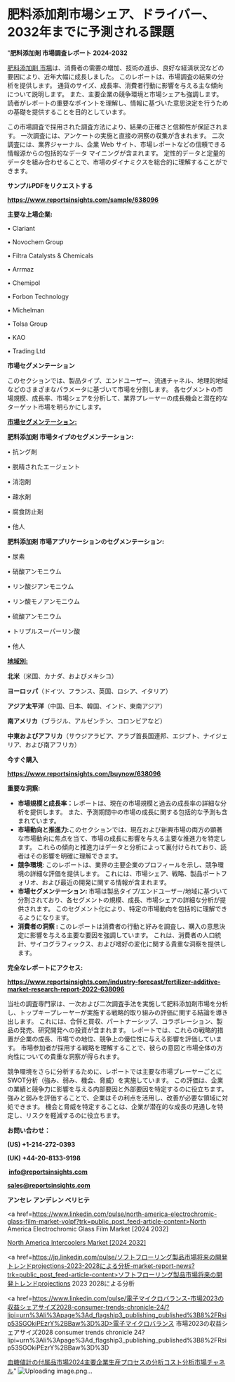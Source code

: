 # 肥料添加剤市場シェア、ドライバー、2032年までに予測される課題

"<strong>肥料添加剤 市場調査レポート 2024-2032</strong>

<a href=https://www.reportsinsights.com/sample/638096>肥料添加剤 市場</a>は、消費者の需要の増加、技術の進歩、良好な経済状況などの要因により、近年大幅に成長しました。 このレポートは、市場調査の結果の分析を提供します。 通貨のサイズ、成長率、消費者行動に影響を与える主な傾向について説明します。 また、主要企業の競争環境と市場シェアも強調します。 読者がレポートの重要なポイントを理解し、情報に基づいた意思決定を行うための基礎を提供することを目的としています。

この市場調査で採用された調査方法により、結果の正確さと信頼性が保証されます。 一次調査には、アンケートの実施と直接の洞察の収集が含まれます。 二次調査には、業界ジャーナル、企業 Web サイト、市場レポートなどの信頼できる情報源からの包括的なデータ マイニングが含まれます。 定性的データと定量的データを組み合わせることで、市場のダイナミクスを総合的に理解することができます。

<strong><b>サンプルPDFをリクエストする</b></strong>

<a href=https://www.reportsinsights.com/sample/638096><strong><u>https://www.reportsinsights.com/sample/638096</u></strong></a>

<strong>主要な上場企業:</strong>

• Clariant

• Novochem Group

• Filtra Catalysts & Chemicals

• Arrmaz

• Chemipol

• Forbon Technology

• Michelman

• Tolsa Group

• KAO

•  Trading Ltd

<strong>市場セグメンテーション</strong>

このセクションでは、製品タイプ、エンドユーザー、流通チャネル、地理的地域などのさまざまなパラメータに基づいて市場を分割します。 各セグメントの市場規模、成長率、市場シェアを分析して、業界プレーヤーの成長機会と潜在的なターゲット市場を明らかにします。

<strong><u>市場セグメンテーション</u></strong><strong><u>:</u></strong>

<strong>肥料添加剤 市場タイプのセグメンテーション:</strong>

• 抗ング剤

• 脱精されたエージェント

• 消泡剤

• 疎水剤

• 腐食防止剤

• 他人

<strong>肥料添加剤 市場アプリケーションのセグメンテーション:</strong>

• 尿素

• 硝酸アンモニウム

• リン酸ジアンモニウム

• リン酸モノアンモニウム

• 硫酸アンモニウム

• トリプルスーパーリン酸

• 他人

<strong><u>地域別</u></strong><strong><u>:</u></strong>

<strong>北米</strong>（米国、カナダ、およびメキシコ）

<strong>ヨーロッパ</strong>（ドイツ、フランス、英国、ロシア、イタリア）

<strong>アジア太平洋</strong>（中国、日本、韓国、インド、東南アジア）

<strong>南アメリカ</strong>（ブラジル、アルゼンチン、コロンビアなど）

<strong>中東およびアフリカ</strong>（サウジアラビア、アラブ首長国連邦、エジプト、ナイジェリア、および南アフリカ）

<strong>今すぐ購入</strong>

<a href=https://www.reportsinsights.com/buynow/638096><strong><u>https://www.reportsinsights.com/buynow/638096</u></strong></a>

<strong>重要な洞察:</strong>
<ul>
  <li><strong>市場規模と成長率：</strong>レポートは、現在の市場規模と過去の成長率の詳細な分析を提供します。 また、予測期間中の市場の成長に関する包括的な予測も含まれています。</li>
  <li><strong>市場動向と推進力:</strong>このセクションでは、現在および新興市場の両方の顕著な市場動向に焦点を当て、市場の成長に影響を与える主要な推進力を特定します。 これらの傾向と推進力はデータと分析によって裏付けられており、読者はその影響を明確に理解できます。</li>
  <li><strong>競争環境</strong>: このレポートは、業界の主要企業のプロフィールを示し、競争環境の詳細な評価を提供します。 これには、市場シェア、戦略、製品ポートフォリオ、および最近の開発に関する情報が含まれます。</li>
  <li><strong>市場セグメンテーション: </strong>市場は製品タイプ/エンドユーザー/地域に基づいて分割されており、各セグメントの規模、成長、市場シェアの詳細な分析が提供されます。 このセグメント化により、特定の市場動向を包括的に理解できるようになります。</li>
  <li><strong>消費者の洞察 : </strong>このレポートは消費者の行動と好みを調査し、購入の意思決定に影響を与える主要な要因を強調しています。 これは、消費者の人口統計、サイコグラフィックス、および嗜好の変化に関する貴重な洞察を提供します。</li>
</ul>
<strong>完全なレポートにアクセス:</strong>

<a href=https://www.reportsinsights.com/industry-forecast/fertilizer-additive-market-research-report-2022-638096><strong><u><b>https://www.reportsinsights.com/industry-forecast/fertilizer-additive-market-research-report-2022-638096</b></u></strong></a>

当社の調査専門家は、一次および二次調査手法を実施して肥料添加剤市場を分析し、トップキープレーヤーが実施する戦略的取り組みの評価に関する結論を導き出します。 これには、合併と買収、パートナーシップ、コラボレーション、製品の発売、研究開発への投資が含まれます。 レポートでは、これらの戦略的措置が企業の成長、市場での地位、競争上の優位性に与える影響を評価しています。 市場参加者が採用する戦略を理解することで、彼らの意図と市場全体の方向性についての貴重な洞察が得られます。

競争環境をさらに分析するために、レポートでは主要な市場プレーヤーごとにSWOT分析（強み、弱み、機会、脅威）を実施しています。 この評価は、企業の業績と競争力に影響を与える内部要因と外部要因を特定するのに役立ちます。 強みと弱みを評価することで、企業はその利点を活用し、改善が必要な領域に対処できます。 機会と脅威を特定することは、企業が潜在的な成長の見通しを特定し、リスクを軽減するのに役立ちます。

<strong>お問い合わせ：</strong>

<strong>(US) +1-214-272-0393</strong>

<strong>(UK) +44-20-8133-9198</strong>

<strong> </strong><a href=info@reportsinsights.com><strong><u>info@reportsinsights.com</u></strong></a>

<a href=sales@reportsinsights.com><strong><u>sales@reportsinsights.com</u></strong></a>

<strong>アンセレ アンデレン ベリヒテ</strong>

<a href=https://www.linkedin.com/pulse/north-america-electrochromic-glass-film-market-volpf?trk=public_post_feed-article-content>North America Electrochromic Glass Film Market [2024 2032]</a>

<a href=https://www.linkedin.com/pulse/north-america-intercoolers-market-guide-growth-omwff/>North America Intercoolers Market [2024 2032]</a>

<a href=https://jp.linkedin.com/pulse/ソフトフローリング製品市場将来の開発トレンドprojections-2023-2028による分析-market-report-news?trk=public_post_feed-article-content>ソフトフローリング製品市場将来の開発トレンドprojections 2023 2028による分析</a>

<a href=https://www.linkedin.com/pulse/電子マイクロバランス-市場2023の収益シェアサイズ2028-consumer-trends-chronicle-24/?lipi=urn%3Ali%3Apage%3Ad_flagship3_publishing_published%3B8%2FRsip53SGOkiPEzrY%2BBaw%3D%3D>電子マイクロバランス 市場2023の収益シェアサイズ2028 consumer trends chronicle 24?lipi=urn%3Ali%3Apage%3Ad_flagship3_publishing_published%3B8%2FRsip53SGOkiPEzrY%2BBaw%3D%3D</a>

<a href=https://www.linkedin.com/pulse/血糖値計の付属品市場2024主要企業生産プロセスの分析コスト分析市場チャネル-community-market-research-w12kf/>血糖値計の付属品市場2024主要企業生産プロセスの分析コスト分析市場チャネル</a>"
![Uploading image.png…]()
